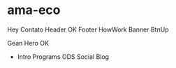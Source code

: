 # ama-eco

Hey
Contato
Header OK
Footer
HowWork
Banner
BtnUp

Gean
Hero OK
- Intro
Programs
ODS
Social
Blog
